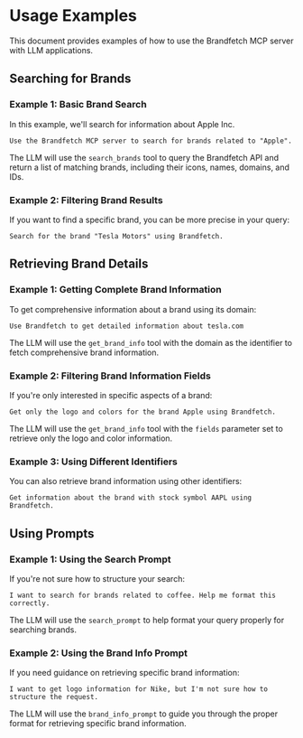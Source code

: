 # Usage Examples

This document provides examples of how to use the Brandfetch MCP server with LLM applications.

## Searching for Brands

### Example 1: Basic Brand Search

In this example, we'll search for information about Apple Inc.

```
Use the Brandfetch MCP server to search for brands related to "Apple".
```

The LLM will use the `search_brands` tool to query the Brandfetch API and return a list of matching brands, including their icons, names, domains, and IDs.

### Example 2: Filtering Brand Results

If you want to find a specific brand, you can be more precise in your query:

```
Search for the brand "Tesla Motors" using Brandfetch.
```

## Retrieving Brand Details

### Example 1: Getting Complete Brand Information

To get comprehensive information about a brand using its domain:

```
Use Brandfetch to get detailed information about tesla.com
```

The LLM will use the `get_brand_info` tool with the domain as the identifier to fetch comprehensive brand information.

### Example 2: Filtering Brand Information Fields

If you're only interested in specific aspects of a brand:

```
Get only the logo and colors for the brand Apple using Brandfetch.
```

The LLM will use the `get_brand_info` tool with the `fields` parameter set to retrieve only the logo and color information.

### Example 3: Using Different Identifiers

You can also retrieve brand information using other identifiers:

```
Get information about the brand with stock symbol AAPL using Brandfetch.
```

## Using Prompts

### Example 1: Using the Search Prompt

If you're not sure how to structure your search:

```
I want to search for brands related to coffee. Help me format this correctly.
```

The LLM will use the `search_prompt` to help format your query properly for searching brands.

### Example 2: Using the Brand Info Prompt

If you need guidance on retrieving specific brand information:

```
I want to get logo information for Nike, but I'm not sure how to structure the request.
```

The LLM will use the `brand_info_prompt` to guide you through the proper format for retrieving specific brand information.
